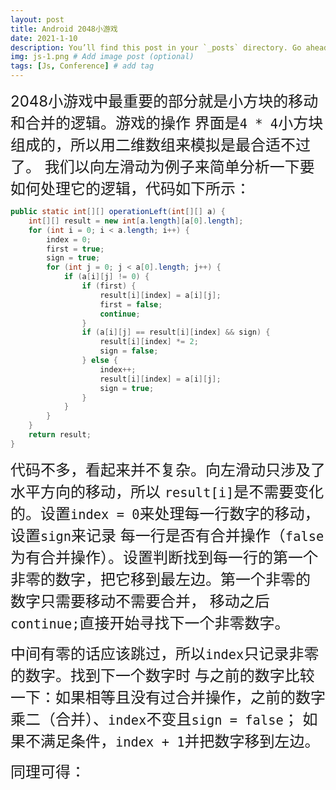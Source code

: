 ```yaml
---
layout: post
title: Android 2048小游戏
date: 2021-1-10
description: You’ll find this post in your `_posts` directory. Go ahead and edit it and re-build the site to see your changes. # Add post description (optional)
img: js-1.png # Add image post (optional)
tags: [Js, Conference] # add tag
---     
```



<font size=5>2048小游戏中最重要的部分就是小方块的移动和合并的逻辑。游戏的操作
界面是`4 * 4`小方块组成的，所以用二维数组来模拟是最合适不过了。
我们以向左滑动为例子来简单分析一下要如何处理它的逻辑，代码如下所示：
</font>

```java
public static int[][] operationLeft(int[][] a) { 
    int[][] result = new int[a.length][a[0].length];
    for (int i = 0; i < a.length; i++) {
        index = 0;
        first = true;
        sign = true;
        for (int j = 0; j < a[0].length; j++) {
            if (a[i][j] != 0) {
                if (first) {
                    result[i][index] = a[i][j];
                    first = false;
                    continue;
                }
                if (a[i][j] == result[i][index] && sign) {
                    result[i][index] *= 2;
                    sign = false;
                } else {
                    index++;
                    result[i][index] = a[i][j];
                    sign = true;
                }
            }
        }
    }
    return result;
}
```   

<font size=5>代码不多，看起来并不复杂。向左滑动只涉及了水平方向的移动，所以
`result[i]`是不需要变化的。设置`index = 0`来处理每一行数字的移动，设置`sign`来记录
每一行是否有合并操作（`false`为有合并操作）。设置判断找到每一行的第一个非零的数字，把它移到最左边。第一个非零的
数字只需要移动不需要合并， 移动之后`continue;`直接开始寻找下一个非零数字。
</font>   

<font size=5>中间有零的话应该跳过，所以`index`只记录非零的数字。找到下一个数字时
与之前的数字比较一下：如果相等且没有过合并操作，之前的数字乘二（合并）、`index`不变且`sign = false`；
如果不满足条件，`index + 1`并把数字移到左边。
</font>  

<font size=5>同理可得：
</font>  